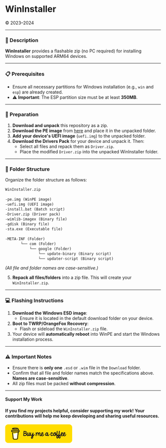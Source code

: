 # WinInstaller

© 2023–2024

---

### 📄 Description

**WinInstaller** provides a flashable zip (no PC required) for installing Windows on supported ARM64 devices.

---

### 📋 Prerequisites

- Ensure all necessary partitions for Windows installation (e.g., `win` and `esp`) are already created.
- ⚠️ **Important**: The ESP partition size must be at least **350MB**.

---

### 🔧 Preparation

1. **Download and unpack** this repository as a zip.
2. **Download the PE image** from [here](https://github.com/Kumar-Jy/WinInstaller/releases/download/WinPE/pe.img) and place it in the unpacked folder.
3. **Add your device's UEFI image** (`uefi.img`) to the unpacked folder.
4. **Download the Drivers Pack** for your device and unpack it. Then:
   - Select all files and repack them as `Driver.zip`.
   - Place the modified `Driver.zip` into the unpacked WinInstaller folder.

---

### 📂 Folder Structure

Organize the folder structure as follows:

```plaintext
WinInstaller.zip

-pe.img (WinPE image)
-uefi.img (UEFI image)
-install.bat (Batch script)
-Driver.zip (Driver pack)
-wimlib-imagex (Binary file)
-gdisk (Binary file)
-sta.exe (Executable file)

-META-INF (Folder)
       └── com (Folder)
           └── google (Folder)
               └── update-binary (Binary script)
               └── updater-script (Binary script)
```

*(All file and folder names are case-sensitive.)*

5. **Repack all files/folders** into a zip file. This will create your `WinInstaller.zip`.

---

### 💻 Flashing Instructions

1. **Download the Windows ESD image**:
   - Ensure it is located in the default download folder on your device.
2. **Boot to TWRP/OrangeFox Recovery**:
   - Flash or sideload the `WinInstaller.zip` file.
3. Your device will **automatically reboot** into WinPE and start the Windows installation process.

---

### ⚠️ Important Notes

- Ensure there is **only one** `.esd` or `.wim` file in the `Download` folder.
- Confirm that all file and folder names match the specifications above. **Names are case-sensitive**.
- All zip files must be packed **without compression**.

----
#### Support My Work

#### If you find my projects helpful, consider supporting my work! Your contributions will help me keep developing and sharing useful resources.

<p align="left">
  <a href="https://www.buymeacoffee.com/kumarjy" target="_blank">
    <img src="https://github.com/Kumar-Jy/Windows-in-PocoF1-Without-PC/blob/main/guide/buymecoffee.png" alt="Buy Me A Coffee" style="height: 60px !important; width: 217px !important;">
  </a>
</p>

